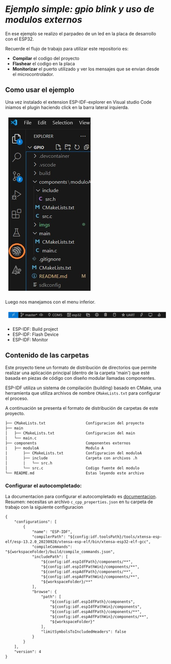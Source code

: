 # _Ejemplo simple: gpio blink y uso de modulos externos_

En ese ejemplo se realizo el parpadeo de un led en la placa de desarrollo con el ESP32.


Recuerde el flujo de trabajo para utilizar este repositorio es:
-   **Compilar** el codigo del proyecto
-   **Flashear** el codigo en la placa
-   **Monitorizar** el puerto utilizado y ver los mensajes que se envian desde el microcontrolador.




## Como usar el ejemplo 
Una vez instalado el extension ESP-IDF-explorer en Visual studio Code iniamos el plugin haciendo click en la barra lateral irquierda.

<img src="./imgs/menu_lateral.jpg" style="margin: 10px;">

Luego nos manejamos con el menu inferior.

<img src="./imgs/menu_esp_idf.jpg" style="margin: 10px;">

-   ESP-IDF: Build project
-   ESP-IDF: Flash Device
-   ESP-IDF: Monitor

## Contenido de las carpetas

Este proyecto tiene un formato de distribución de directorios que permite realizar una aplicación principal (dentro de la carpeta 'main') que esté basada en piezas de código con diseño modular llamadas componentes.

ESP-IDF utiliza un sistema de compilación (building) basado en CMake, una herramienta que utiliza archivos de nombre `CMakeLists.txt` para configurar el proceso.

A continuación se presenta el formato de distribución de carpetas de este proyecto.


```
├── CMakeLists.txt                  Configuracion del proyecto
├── main
│   ├── CMakeLists.txt              Configuracion del main
│   └── main.c
├── components                      Componentes externos
|   ├── moduloA                     Modulo A
|       ├── CMakeLists.txt          Configuracion del moduloA
│       ├── include                 Carpeta con archivos .h
│       |   └── src.h           
│       └── src.c                   Codigo fuente del modulo
└── README.md                       Estas leyendo este archivo
```


### Configurar el autocompletado:

La documentacion para configurar el autocompletado es [documentacion](https://code.visualstudio.com/docs/cpp/c-cpp-properties-schema-reference#_example-of-variables). Resumen: necesitas un archivo `c_cpp_properties.json` en tu carpeta de trabajo con la siguiente configuracion

```
{
    "configurations": [
        {
            "name": "ESP-IDF",
            "compilerPath": "${config:idf.toolsPath}/tools/xtensa-esp-elf/esp-13.2.0_20230928/xtensa-esp-elf/bin/xtensa-esp32-elf-gcc",
            "compileCommands": "${workspaceFolder}/build/compile_commands.json",
            "includePath": [
                "${config:idf.espIdfPath}/components/**",
                "${config:idf.espIdfPathWin}/components/**",
                "${config:idf.espAdfPath}/components/**",
                "${config:idf.espAdfPathWin}/components/**",
                "${workspaceFolder}/**"
            ],
            "browse": {
                "path": [
                    "${config:idf.espIdfPath}/components",
                    "${config:idf.espIdfPathWin}/components",
                    "${config:idf.espAdfPath}/components/**",
                    "${config:idf.espAdfPathWin}/components/**",
                    "${workspaceFolder}"
                ],
                "limitSymbolsToIncludedHeaders": false
            }
        }
    ],
    "version": 4
}
```

